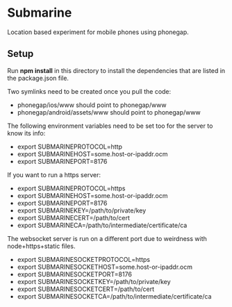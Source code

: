 # Submarine

Location based experiment for mobile phones using phonegap.

## Setup

Run **npm install** in this directory to install the dependencies that
are listed in the package.json file.

Two symlinks need to be created once you pull the code:

* phonegap/ios/www should point to phonegap/www
* phonegap/android/assets/www should point to phonegap/www

The following environment variables need to be set too for the server to
know its info:

* export SUBMARINEPROTOCOL=http
* export SUBMARINEHOST=some.host-or-ipaddr.ocm
* export SUBMARINEPORT=8176

If you want to run a https server:

* export SUBMARINEPROTOCOL=https
* export SUBMARINEHOST=some.host-or-ipaddr.ocm
* export SUBMARINEPORT=8176
* export SUBMARINEKEY=/path/to/private/key
* export SUBMARINECERT=/path/to/cert
* export SUBMARINECA=/path/to/intermediate/certificate/ca

The websocket server is run on a different port due to weirdness with
node+https+static files.

* export SUBMARINESOCKETPROTOCOL=https
* export SUBMARINESOCKETHOST=some.host-or-ipaddr.ocm
* export SUBMARINESOCKETPORT=8176
* export SUBMARINESOCKETKEY=/path/to/private/key
* export SUBMARINESOCKETCERT=/path/to/cert
* export SUBMARINESOCKETCA=/path/to/intermediate/certificate/ca
